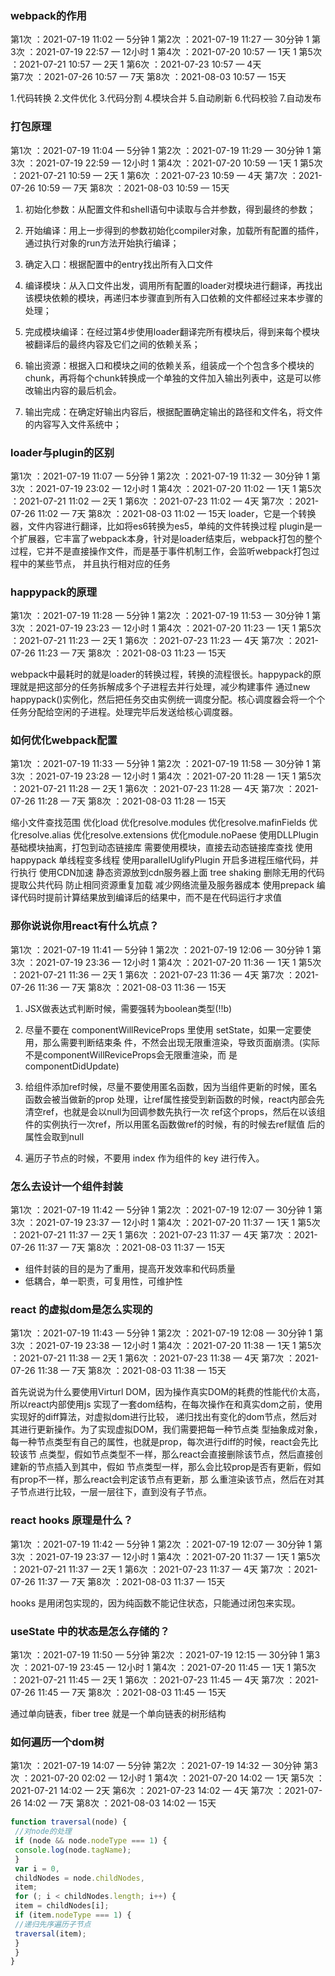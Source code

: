 ### webpack的作用
第1次 ：2021-07-19 11:02 — 5分钟  1
第2次 ：2021-07-19 11:27 — 30分钟  1
第3次 ：2021-07-19 22:57 — 12小时   1
第4次 ：2021-07-20 10:57 — 1天  1
第5次 ：2021-07-21 10:57 — 2天  1
第6次 ：2021-07-23 10:57 — 4天  
第7次 ：2021-07-26 10:57 — 7天
第8次 ：2021-08-03 10:57 — 15天

1.代码转换
2.文件优化
3.代码分割
4.模块合并
5.自动刷新
6.代码校验
7.自动发布

### 打包原理
第1次 ：2021-07-19 11:04 — 5分钟  1
第2次 ：2021-07-19 11:29 — 30分钟  1
第3次 ：2021-07-19 22:59 — 12小时  1
第4次 ：2021-07-20 10:59 — 1天  1
第5次 ：2021-07-21 10:59 — 2天  1
第6次 ：2021-07-23 10:59 — 4天
第7次 ：2021-07-26 10:59 — 7天
第8次 ：2021-08-03 10:59 — 15天
1. 初始化参数：从配置文件和shell语句中读取与合并参数，得到最终的参数；

2. 开始编译：用上一步得到的参数初始化compiler对象，加载所有配置的插件，通过执行对象的run方法开始执行编译；

3. 确定入口：根据配置中的entry找出所有入口文件

4. 编译模块：从入口文件出发，调用所有配置的loader对模块进行翻译，再找出该模块依赖的模块，再递归本步骤直到所有入口依赖的文件都经过来本步骤的处理；
      
5. 完成模块编译：在经过第4步使用loader翻译完所有模块后，得到来每个模块被翻译后的最终内容及它们之间的依赖关系；
      
6. 输出资源：根据入口和模块之间的依赖关系，组装成一个个包含多个模块的chunk，再将每个chunk转换成一个单独的文件加入输出列表中，这是可以修改输出内容的最后机会。

7. 输出完成：在确定好输出内容后，根据配置确定输出的路径和文件名，将文件的内容写入文件系统中；

### loader与plugin的区别
第1次 ：2021-07-19 11:07 — 5分钟  1
第2次 ：2021-07-19 11:32 — 30分钟  1
第3次 ：2021-07-19 23:02 — 12小时  1
第4次 ：2021-07-20 11:02 — 1天  1
第5次 ：2021-07-21 11:02 — 2天   1
第6次 ：2021-07-23 11:02 — 4天
第7次 ：2021-07-26 11:02 — 7天
第8次 ：2021-08-03 11:02 — 15天
loader，它是一个转换器，文件内容进行翻译，比如将es6转换为es5，单纯的文件转换过程
      plugin是一个扩展器，它丰富了webpack本身，针对是loader结束后，webpack打包的整个过程，它并不是直接操作文件，而是基于事件机制工作，会监听webpack打包过程中的某些节点，
      并且执行相对应的任务

### happypack的原理
第1次 ：2021-07-19 11:28 — 5分钟  1
第2次 ：2021-07-19 11:53 — 30分钟  1
第3次 ：2021-07-19 23:23 — 12小时  1
第4次 ：2021-07-20 11:23 — 1天  1
第5次 ：2021-07-21 11:23 — 2天  1
第6次 ：2021-07-23 11:23 — 4天
第7次 ：2021-07-26 11:23 — 7天
第8次 ：2021-08-03 11:23 — 15天

webpack中最耗时的就是loader的转换过程，转换的流程很长。happypack的原理就是把这部分的任务拆解成多个子进程去并行处理，减少构建事件
      通过new happypack()实例化，然后把任务交由实例统一调度分配。核心调度器会将一个个任务分配给空闲的子进程。处理完毕后发送给核心调度器。

### 如何优化webpack配置
第1次 ：2021-07-19 11:33 — 5分钟  1
第2次 ：2021-07-19 11:58 — 30分钟  1
第3次 ：2021-07-19 23:28 — 12小时  1
第4次 ：2021-07-20 11:28 — 1天  1
第5次 ：2021-07-21 11:28 — 2天  1
第6次 ：2021-07-23 11:28 — 4天
第7次 ：2021-07-26 11:28 — 7天
第8次 ：2021-08-03 11:28 — 15天

缩小文件查找范围
        优化load
        优化resolve.modules
        优化resolve.mafinFields
        优化resolve.alias
        优化resolve.extensions
        优化module.noPaese
      使用DLLPlugin
        基础模块抽离，打包到动态链接库
        需要使用模块，直接去动态链接库查找
      使用happypack 单线程变多线程
      使用paralleIUglifyPlugin
        开启多进程压缩代码，并行执行
      使用CDN加速
        静态资源放到cdn服务器上面
      tree shaking
        删除无用的代码
      提取公共代码
        防止相同资源重复加载
        减少网络流量及服务器成本
      使用prepack
        编译代码时提前计算结果放到编译后的结果中，而不是在代码运行才求值

### 那你说说你⽤react有什么坑点？
第1次 ：2021-07-19 11:41 — 5分钟  1
第2次 ：2021-07-19 12:06 — 30分钟  1
第3次 ：2021-07-19 23:36 — 12小时  1
第4次 ：2021-07-20 11:36 — 1天  1
第5次 ：2021-07-21 11:36 — 2天  1
第6次 ：2021-07-23 11:36 — 4天
第7次 ：2021-07-26 11:36 — 7天
第8次 ：2021-08-03 11:36 — 15天
1. JSX做表达式判断时候，需要强转为boolean类型(!!b)
  
2. 尽量不要在 componentWillReviceProps ⾥使⽤ setState，如果⼀定要使⽤，那么需要判断结束条
件，不然会出现⽆限重渲染，导致⻚⾯崩溃。(实际不是componentWillReviceProps会⽆限重渲染，⽽
是componentDidUpdate)

3. 给组件添加ref时候，尽量不要使⽤匿名函数，因为当组件更新的时候，匿名函数会被当做新的prop
处理，让ref属性接受到新函数的时候，react内部会先清空ref，也就是会以null为回调参数先执⾏⼀次
ref这个props，然后在以该组件的实例执⾏⼀次ref，所以⽤匿名函数做ref的时候，有的时候去ref赋值
后的属性会取到null

4. 遍历⼦节点的时候，不要⽤ index 作为组件的 key 进⾏传⼊。

### 怎么去设计⼀个组件封装
第1次 ：2021-07-19 11:42 — 5分钟  1
第2次 ：2021-07-19 12:07 — 30分钟  1
第3次 ：2021-07-19 23:37 — 12小时  1
第4次 ：2021-07-20 11:37 — 1天  1
第5次 ：2021-07-21 11:37 — 2天  1
第6次 ：2021-07-23 11:37 — 4天
第7次 ：2021-07-26 11:37 — 7天
第8次 ：2021-08-03 11:37 — 15天
* 组件封装的⽬的是为了重⽤，提⾼开发效率和代码质量
* 低耦合，单⼀职责，可复⽤性，可维护性

### react 的虚拟dom是怎么实现的
第1次 ：2021-07-19 11:43 — 5分钟  1
第2次 ：2021-07-19 12:08 — 30分钟  1 
第3次 ：2021-07-19 23:38 — 12小时  1
第4次 ：2021-07-20 11:38 — 1天  1
第5次 ：2021-07-21 11:38 — 2天  1
第6次 ：2021-07-23 11:38 — 4天
第7次 ：2021-07-26 11:38 — 7天
第8次 ：2021-08-03 11:38 — 15天

⾸先说说为什么要使⽤Virturl DOM，因为操作真实DOM的耗费的性能代价太⾼，所以react内部使⽤js
实现了⼀套dom结构，在每次操作在和真实dom之前，使⽤实现好的diff算法，对虚拟dom进⾏⽐较，
递归找出有变化的dom节点，然后对其进⾏更新操作。为了实现虚拟DOM，我们需要把每⼀种节点类
型抽象成对象，每⼀种节点类型有⾃⼰的属性，也就是prop，每次进⾏diff的时候，react会先⽐较该节
点类型，假如节点类型不⼀样，那么react会直接删除该节点，然后直接创建新的节点插⼊到其中，假如
节点类型⼀样，那么会⽐较prop是否有更新，假如有prop不⼀样，那么react会判定该节点有更新，那
么重渲染该节点，然后在对其⼦节点进⾏⽐较，⼀层⼀层往下，直到没有⼦节点。

### react hooks 原理是什么？
第1次 ：2021-07-19 11:42 — 5分钟  1
第2次 ：2021-07-19 12:07 — 30分钟  1
第3次 ：2021-07-19 23:37 — 12小时  1
第4次 ：2021-07-20 11:37 — 1天   1
第5次 ：2021-07-21 11:37 — 2天  1
第6次 ：2021-07-23 11:37 — 4天
第7次 ：2021-07-26 11:37 — 7天
第8次 ：2021-08-03 11:37 — 15天

hooks 是⽤闭包实现的，因为纯函数不能记住状态，只能通过闭包来实现。

### useState 中的状态是怎么存储的？
第1次 ：2021-07-19 11:50 — 5分钟
第2次 ：2021-07-19 12:15 — 30分钟  1
第3次 ：2021-07-19 23:45 — 12小时  1
第4次 ：2021-07-20 11:45 — 1天  1
第5次 ：2021-07-21 11:45 — 2天  1
第6次 ：2021-07-23 11:45 — 4天
第7次 ：2021-07-26 11:45 — 7天
第8次 ：2021-08-03 11:45 — 15天

通过单向链表，fiber tree 就是⼀个单向链表的树形结构

### 如何遍历⼀个dom树
第1次 ：2021-07-19 14:07 — 5分钟
第2次 ：2021-07-19 14:32 — 30分钟
第3次 ：2021-07-20 02:02 — 12小时  1
第4次 ：2021-07-20 14:02 — 1天
第5次 ：2021-07-21 14:02 — 2天
第6次 ：2021-07-23 14:02 — 4天
第7次 ：2021-07-26 14:02 — 7天
第8次 ：2021-08-03 14:02 — 15天
```JavaScript
function traversal(node) {
 //对node的处理
 if (node && node.nodeType === 1) {
 console.log(node.tagName);
 }
 var i = 0,
 childNodes = node.childNodes,
 item;
 for (; i < childNodes.length; i++) {
 item = childNodes[i];
 if (item.nodeType === 1) {
 //递归先序遍历⼦节点
 traversal(item);
 }
 }
}
```